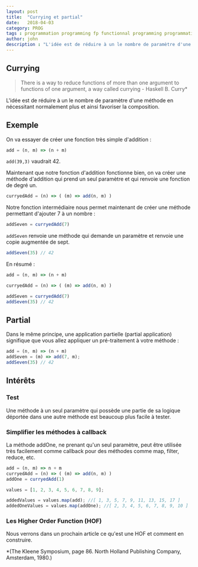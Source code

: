 ```yaml
---
layout: post
title:  "Currying et partial"
date:   2018-04-03
category: PROG
tags : programmation programming fp functionnal programming programmation fonctionnelle pures currying test partial HOF
author: john
description : "L'idée est de réduire à un le nombre de paramètre d'une méthode en nécessitant normalement plus. "
---
```



## Currying

> There is a way to reduce functions of more than one argument to functions of one argument, a way called currying - Haskell B. Curry*

L'idée est de réduire à un le nombre de paramètre d'une méthode en nécessitant normalement plus et ainsi favoriser la composition.

## Exemple 

On va essayer de créer une fonction très simple d'addition : 

```javascript
add = (n, m) => (n + m)
```
`add(39,3)` vaudrait 42.

Maintenant que notre fonction d'addition fonctionne bien, on va créer une méthode d'addition qui prend un seul paramètre et qui renvoie une fonction de degré un.

```javascript
curryedAdd = (n) => ( (m) => add(n, m) )
```
Notre fonction intermédiaire nous permet maintenant de créer une méthode permettant d'ajouter 7 à un nombre :  
```javascript
addSeven = curryedAdd(7)
```
`addSeven` renvoie une méthode qui demande un paramètre et renvoie une copie augmentée de sept.

```javascript
addSeven(35) // 42
```

En résumé : 

```javascript
add = (n, m) => (n + m)

curryedAdd = (n) => ( (m) => add(n, m) )

addSeven = curryedAdd(7)
addSeven(35) // 42
```

## Partial

Dans le même principe, une application partielle (partial application) signifique que vous allez appliquer un pré-traitement à votre méthode : 

```javascript
add = (n, m) => (n + m)
addSeven = (m) => add(7, m);
addSeven(35) // 42
```

## Intérêts

### Test

Une méthode à un seul paramètre qui possède une partie de sa logique déportée dans une autre méthode est beaucoup plus facile à tester.

### Simplifier les méthodes à callback

La méthode addOne, ne prenant qu'un seul paramètre, peut être utilisée très facilement comme callback pour des méthodes comme map, filter, reduce, etc. 

```javascript
add = (n, m) => n + m
curryedAdd = (n) => ( (m) => add(n, m) )
addOne = curryedAdd(1)

values = [1, 2, 3, 4, 5, 6, 7, 8, 9];

addedValues = values.map(add); //​​​​​[ 1, 3, 5, 7, 9, 11, 13, 15, 17 ]​​​​​
addedOneValues = values.map(addOne); //​​​​​[ 2, 3, 4, 5, 6, 7, 8, 9, 10 ]​​​​​
```

### Les Higher Order Function (HOF)

Nous verrons dans un prochain article ce qu'est une HOF et comment en construire.

*(The Kleene Symposium, page 86. North Holland Publishing Company, Amsterdam, 1980.)
